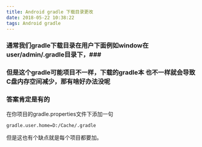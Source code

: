 ```yaml
---
title: Android gradle 下载目录更改
date: 2018-05-22 10:38:22
tags: Android gradle
---
```


### 通常我们gradle下载目录在用户下面例如window在user/admin/.gradle目录下，###
### 但是这个gradle可能项目不一样，下载的gradle本  也不一样就会导致C盘内存空间减少，那有啥好办法没呢 ###
### 答案肯定是有的 ###

在你项目的gradle.properties文件下添加一句

```
gradle.user.home=D:/Cache/.gradle 
```

但是这也有个缺点就是每个项目都要加。